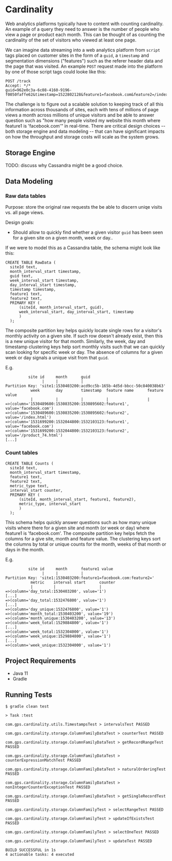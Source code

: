 # Cardinality

Web analytics platforms typically have to content with counting cardinality. An example of a query they need to answer is the number of people who view a page or product each month. This can be thought of as counting the cardinality of the set of visitors who viewed at least one page.

We can imagine data streaming into a web analytics platform from `script` tags placed on customer sites in the form of a `guid`, a `timestamp` and segmentation dimensions ("features") such as the referer header data and the page that was visited. An example `POST` request made into the platform by one of those script tags could looke like this:

```
POST /track
Accept: */*
guid=962e0c3a-6c08-4160-9196-f0050faffe62&timestamp=1522802128&feature1=facebook.com&feature2=/index.html
```

The challenge is to figure out a scalable solution to keeping track of all this information across thousands of sites, each with tens of millions of page views a month across millions of unique visitors and be able to answer question such as "how many people visited my website this month where feature1 is 'facebook.com'" in real-time. There are critical design choices -- both storage engine and data modeling -- that can have significant impacts on how the throughput and storage costs will scale as the system grows.

## Storage Engine

TODO: discuss why Cassandra might be a good choice.

## Data Modeling

### Raw data tables

Purpose: store the original raw requests the be able to discern uniqe visits vs. all page views.

Design goals:

* Should allow to quickly find whether a given visitor `guid` has been seen for a given site on a given month, week or day..

If we were to model this as a Cassandra table, the schema might look like this:

```
CREATE TABLE RawData (
  siteId text,
  month_interval_start timestamp,
  guid text,
  week_interval_start timestamp,
  day_interval_start timestamp,
  timestamp timestamp,
  feature1 text,
  feature2 text,
  PRIMARY KEY (
      (siteId, month_interval_start, guid),
      week_interval_start, day_interval_start, timestamp
      )
  );
```

The composite partition key helps quickly locate single rows for a visitor's monthly activity on a given site. If such row doesn't already exist, then this is a new unique visitor for that month. Similarly, the week, day and timestamp clustering keys help sort monthly visits such that we can quickly scan looking for specific week or day. The absence of columns for a given week or day signals a unique visit from that `guid`.

E.g.

```
          site id     month      guid
                |     |          |
Partition Key: 'site1:1530403200:acd9cc5b-165b-4d5d-bbcc-50c840038b63'
           week       day        timestamp  feature name      feature value
           |          |          |          |                 |
=>(column='1530489600:1530835200:1530895602:feature1', value='facebook.com')
=>(column='1530489600:1530835200:1530895602:feature2', value='/index.html')
=>(column='1531699200:1532044800:1532103123:feature1', value='facebook.com')
=>(column='1531699200:1532044800:1532103123:feature2', value='/product_74.html')
[...]
```

### Count tables

```
CREATE TABLE Counts (
  siteId text,
  month_interval_start timestamp,
  feature1 text,
  feature2 text,
  metric_type text,
  interval_start counter,
  PRIMARY KEY (
      (siteId, month_interval_start, feature1, feature2),
      metric_type, interval_start
      )
  );
```

This schema helps quickly answer questions such as how many unique visits where there for a given site and month (or week or day) where feature1 is 'facebook.com'. The composite partition key helps fetch the columns for a give site, month and feature value. The clustering keys sort the columns by total or unique counts for the month, weeks of that month or days in the month.

E.g.

```
          site id     month      feature1 value
                |     |          |
Partition Key: 'site1:1530403200:feature1=facebook.com:feature2='
           metric    interval start      counter
           |         |                   |
=>(column='day_total:1530403200', value='1')
[...]
=>(column='day_total:1532476800', value='1')
[...]
=>(column='day_unique:1532476800', value='1')
=>(column='month_total:1530403200', value='19')
=>(column='month_unique:1530403200', value='13')
=>(column='week_total:1529884800', value='1')
[...]
=>(column='week_total:1532304000', value='1')
=>(column='week_unique:1529884800', value='1')
[...]
=>(column='week_unique:1532304000', value='1')
```

## Project Requirements

* Java 11
* Gradle

## Running Tests

```
$ gradle clean test

> Task :test

com.gps.cardinality.utils.TimestampsTest > intervalsTest PASSED

com.gps.cardinality.storage.ColumnFamilyDataTest > counterTest PASSED

com.gps.cardinality.storage.ColumnFamilyDataTest > getRecordRangeTest PASSED

com.gps.cardinality.storage.ColumnFamilyDataTest > counterExpressionMatchTest PASSED

com.gps.cardinality.storage.ColumnFamilyDataTest > naturalOrderingTest PASSED

com.gps.cardinality.storage.ColumnFamilyDataTest > nonIntegerCounterExceptionTest PASSED

com.gps.cardinality.storage.ColumnFamilyDataTest > getSingleRecordTest PASSED

com.gps.cardinality.storage.ColumnFamilyTest > selectRangeTest PASSED

com.gps.cardinality.storage.ColumnFamilyTest > updateIfExistsTest PASSED

com.gps.cardinality.storage.ColumnFamilyTest > selectOneTest PASSED

com.gps.cardinality.storage.ColumnFamilyTest > updateTest PASSED

BUILD SUCCESSFUL in 1s
4 actionable tasks: 4 executed
```
